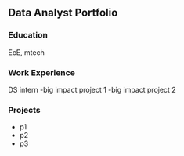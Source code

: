 ## Data Analyst Portfolio

### Education
EcE, mtech

### Work Experience
DS intern
-big impact project 1
-big impact project 2

### Projects
- p1
- p2
- p3
  
